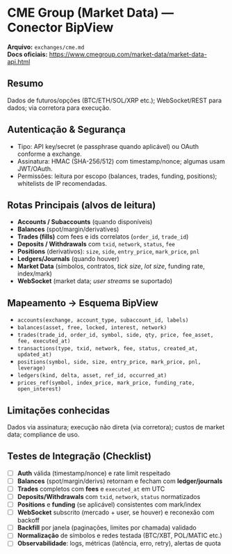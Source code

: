 # CME Group (Market Data) — Conector BipView

**Arquivo:** `exchanges/cme.md`  
**Docs oficiais:** <https://www.cmegroup.com/market-data/market-data-api.html>  

## Resumo

Dados de futuros/opções (BTC/ETH/SOL/XRP etc.); WebSocket/REST para dados; via corretora para execução.

## Autenticação & Segurança

- Tipo: API key/secret (e passphrase quando aplicável) ou OAuth conforme a exchange.
- Assinatura: HMAC (SHA-256/512) com timestamp/nonce; algumas usam JWT/OAuth.
- Permissões: leitura por escopo (balances, trades, funding, positions); whitelists de IP recomendadas.

## Rotas Principais (alvos de leitura)

- **Accounts / Subaccounts** (quando disponíveis)
- **Balances** (spot/margin/derivatives)
- **Trades (fills)** com fees e ids correlatos (`order_id`, `trade_id`)
- **Deposits / Withdrawals** com `txid`, `network`, `status`, `fee`
- **Positions** (derivativos): `size`, `side`, `entry_price`, `mark_price`, `pnl`
- **Ledgers/Journals** (quando houver)
- **Market Data** (símbolos, contratos, *tick size*, *lot size*, funding rate, index/mark)
- **WebSocket** (market data; *user streams* se suportado)

## Mapeamento → Esquema BipView

- `accounts(exchange, account_type, subaccount_id, labels)`
- `balances(asset, free, locked, interest, network)`
- `trades(trade_id, order_id, symbol, side, qty, price, fee_asset, fee, executed_at)`
- `transactions(type, txid, network, fee, status, created_at, updated_at)`
- `positions(symbol, side, size, entry_price, mark_price, pnl, leverage)`
- `ledgers(kind, delta, asset, ref_id, occurred_at)`
- `prices_ref(symbol, index_price, mark_price, funding_rate, open_interest)`

## Limitações conhecidas

Dados via assinatura; execução não direta (via corretora); custos de market data; compliance de uso.

## Testes de Integração (Checklist)

- [ ] **Auth** válida (timestamp/nonce) e rate limit respeitado
- [ ] **Balances** (spot/margin/derivs) retornam e fecham com **ledger/journals**
- [ ] **Trades** completos com **fees** e `executed_at` em UTC
- [ ] **Deposits/Withdrawals** com `txid`, `network`, `status` normatizados
- [ ] **Positions** e **funding** (se aplicável) consistentes com mark/index
- [ ] **WebSocket** subscrito (mercado + user, se houver) e reconexão com backoff
- [ ] **Backfill** por janela (paginações, limites por chamada) validado
- [ ] **Normalização** de símbolos e redes testada (BTC/XBT, POL/MATIC etc.)
- [ ] **Observabilidade**: logs, métricas (latência, erro, retry), alertas de quota
